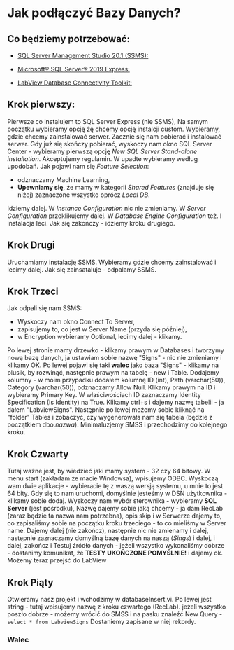 # Jak podłączyć Bazy Danych?

## Co będziemy potrzebować:
- [SQL Server Management Studio 20.1 (SSMS):](https://learn.microsoft.com/en-us/sql/ssms/download-sql-server-management-studio-ssms?view=sql-server-ver16#download-ssms)


- [Microsoft® SQL Server® 2019 Express:](https://www.microsoft.com/en-us/download/details.aspx?id=101064)


- [LabView Database Connectivity Toolkit:](https://www.ni.com/en/support/downloads/software-products/download.labview-database-connectivity-toolkit.html#411229)


## Krok pierwszy:
Pierwsze co instalujem to SQL Server Express (nie SSMS), 
Na samym początku wybieramy opcję żę chcemy opcję instalcji custom.
Wybieramy, gdzie chcemy zainstalować serwer.
Zacznie się nam pobierać i instalować serwer.
Gdy już się skończy pobierać, wyskoczy nam okno SQL Server Center - wybieramy pierwszą opcję *New SQL Server Stand-alone installation*.
Akceptujemy regulamin.
W upadte wybieramy według upodobań.
Jak pojawi nam się *Feature Selection*:
 - odznaczamy Machine Learning,
 - **Upewniamy się**, że mamy w kategorii *Shared Features* (znajduje się niżej)
 zaznaczone wszystko oprócz *Local DB*.

 Idziemy dalej.
W *Instance Configuration* nic nie zmieniamy.
W *Server Configuration* przeklikujemy dalej.
W *Database Engine Configuration* też.
I instalacja leci.
Jak się zakończy - idziemy kroku drugiego.

## Krok Drugi
Uruchamiamy instalację SSMS.
Wybieramy gdzie chcemy zainstalować i lecimy dalej.
Jak się zainsataluje - odpalamy SSMS.

## Krok Trzeci
Jak odpali się nam SSMS:
 - Wyskoczy nam okno Connect To Server,
 - zapisujemy to, co jest w Server Name (przyda się później),
 - w Encryption wybieramy Optional,
lecimy dalej - klikamy.

Po lewej stronie mamy drzewko - klikamy prawym w Databases i tworzymy nową bazę danych, ja ustawiam sobie nazwę "Signs" - nic nie zmieniamy i klikamy OK.
Po lewej pojawi się taki **walec** jako baza "Signs" - klikamy na plusik, by rozwinąć, następnie prawym na tabelę - new i Table.
Dodajemy kolumny - w moim przypadku dodałem kolumnę ID (int), Path (varchar(50)), Category (varchar(50)), odznaczamy Allow Null.
Klikamy prawym na ID i wybieramy Primary Key.
W właściwościach ID zaznaczamy Identity Specification (Is Identity) na True.
Klikamy ctrl+s i dajemy nazwę tabelii - ja dałem "LabviewSigns".
Następnie po lewej możemy sobie kliknąć na "folder" Tables i zobaczyć, czy wygenerowała nam się tabela (będzie z początkiem dbo.*nazwa*).
Minimaluzjemy SMSS i przechodzimy do kolejnego kroku.

## Krok Czwarty
Tutaj ważne jest, by wiedzieć jaki mamy system - 32 czy 64 bitowy.
W menu start (zakładam że macie Windowsa), wpisujemy ODBC.
Wyskoczą wam dwie aplikacje - wybieracie tę z waszą wersją systemu, u mnie to jest 64 bity.
Gdy się to nam uruchomi, domyślnie jesteśmy w DSN użytkownika - klikamy sobie dodaj.
Wyskoczy nam wybór sterownika - wybieramy **SQL Server** (jest pośrodku),
Nazwę dajemy sobie jaką chcemy - ja dam RecLab (zaraz będzie ta nazwa nam potrzebna), opis skip i w Serwerze dajemy to, co zapisaliśmy sobie na początku kroku trzeciego - to co mieliśmy w Server name.
Dajemy dalej (nie zakończ), następnie nic nie zmienamy i dalej, następnie zaznaczamy domyślną bazę danych na naszą (*Sings*) i dalej, i dalej, zakończ i Testuj źródło danych - jeżeli wszystko wykonaliśmy dobrze - dostanimy komunikat, że **TESTY UKOŃCZONE POMYŚLNIE!** i dajemy ok.
Możemy teraz przejść do LabView

## Krok Piąty
Otwieramy nasz projekt i wchodzimy w databaseInsert.vi.
Po lewej jest string - tutaj wpisujemy nazwę z kroku czwartego (RecLab).
jeżeli wszystko poszło dobrze - możemy wrócić do SMSS i na pasku znaleźć New Query - 
``
select * from LabviewSigns
``
Dostaniemy zapisane w niej rekordy.



### Walec